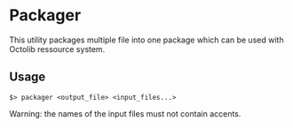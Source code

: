 # Packager

This utility packages multiple file into one package which
can be used with Octolib ressource system.

## Usage

	$> packager <output_file> <input_files...>

Warning: the names of the input files must not contain accents.
